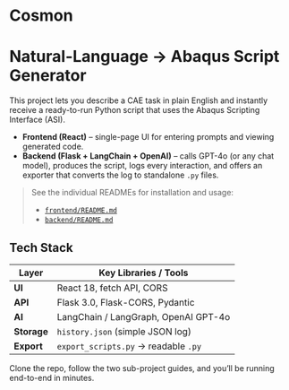 # Cosmon

# Natural-Language → Abaqus Script Generator

This project lets you describe a CAE task in plain English and instantly
receive a ready-to-run Python script that uses the Abaqus Scripting
Interface (ASI).

* **Frontend (React)** – single-page UI for entering prompts and viewing
  generated code.  
* **Backend (Flask + LangChain + OpenAI)** – calls GPT-4o (or any chat
  model), produces the script, logs every interaction, and offers an
  exporter that converts the log to standalone `.py` files.

> See the individual READMEs for installation and usage:
>
> * [`frontend/README.md`](frontend/README.md)  
> * [`backend/README.md`](backend/README.md)

## Tech Stack
| Layer      | Key Libraries / Tools               |
|------------|-------------------------------------|
| **UI**     | React 18, fetch API, CORS           |
| **API**    | Flask 3.0, Flask-CORS, Pydantic     |
| **AI**     | LangChain / LangGraph, OpenAI GPT-4o |
| **Storage**| `history.json` (simple JSON log)    |
| **Export** | `export_scripts.py` → readable `.py`

Clone the repo, follow the two sub-project guides, and you’ll be running
end-to-end in minutes.
